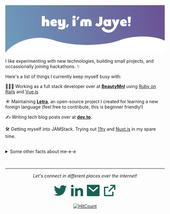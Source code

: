 <img src="readme/hero.svg">

I like experimenting with new technologies, building small projects, and occassionally joining hackathons. ✨

Here's a list of things I currently keep myself busy with:

👩🏻‍💻 Working as a full stack developer over at **[BeautyMnl](https://beautymnl.com)** using [Ruby on Rails](https://rubyonrails.org/) and [Vue.js](https://vuejs.org/)

☀️ Maintaining **[Letra](https://github.com/jayehernandez/letra-extension)**, an open-source project I created for learning a new foreign language (feel free to contribute, this is beginner friendly!)

✍️ Writing tech blog posts over at **[dev.to](https://dev.to/jayehernandez)**.

🛠 Getting myself into JAMStack. Trying out [11ty](https://www.11ty.dev/) and [Nuxt.js](https://nuxtjs.org/) in my spare time.

<br>
<details>
  <summary>Some other facts about me-e-e</summary>
  <p><i>Siri play ME! by Taylor Swift ft. Brendon Urie 🎶</i></p>

  - I post random photos and trip snippets at **[VSCO](https://vsco.co/jayehernandez)**. (Look at the Journal's tab!)
  - My go to jam when coding: musicals. Non-stop. ⭐️
  - I absolutely adore Eevee, the best Pokemon.

  <br>
  My github stats:

  ![My github stats](https://github-readme-stats.vercel.app/api?username=jayehernandez&show_icons=true)
</details>

<br><hr>
<div align="center">
  <p><i>Let's connect in different places over the internet!</i><p>

  <a href="https://twitter.com/jayehernandez_" alt="Twitter"><img src="readme/twitter-fill.svg"></a>
  <a href="https://www.linkedin.com/in/jayehernandez/" alt="Linkedin"><img src="readme/linkedin-fill.svg"></a>
  <a href="mailto:jaye@jayehernandez.com" alt="Contact me"><img src="readme/mail-fill.svg"></a>
  <a href="https://jayehernandez.com" alt="My site"><img src="readme/external-link-line.svg"></a>

  [![HitCount](http://hits.dwyl.com/jayehernandez/jayehernandez.svg)](http://hits.dwyl.com/jayehernandez/jayehernandez)
</div>
